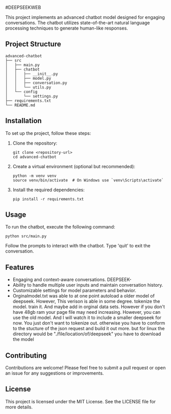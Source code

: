 #DEEPSEEKWEB

This project implements an advanced chatbot model designed for engaging conversations. The chatbot utilizes state-of-the-art natural language processing techniques to generate human-like responses.

## Project Structure

```
advanced-chatbot
├── src
│   ├── main.py
│   ├── chatbot
│   │   ├── __init__.py
│   │   ├── model.py
│   │   ├── conversation.py
│   │   └── utils.py
│   └── config
│       └── settings.py
├── requirements.txt
└── README.md
```

## Installation

To set up the project, follow these steps:

1. Clone the repository:
   ```
   git clone <repository-url>
   cd advanced-chatbot
   ```

2. Create a virtual environment (optional but recommended):
   ```
   python -m venv venv
   source venv/bin/activate  # On Windows use `venv\Scripts\activate`
   ```

3. Install the required dependencies:
   ```
   pip install -r requirements.txt
   ```

## Usage

To run the chatbot, execute the following command:

```
python src/main.py
```

Follow the prompts to interact with the chatbot. Type 'quit' to exit the conversation.

## Features

- Engaging and context-aware conversations. DEEPSEEK-
- Ability to handle multiple user inputs and maintain conversation history.
- Customizable settings for model parameters and behavior.
- Orginalmodel.txt was able to at one point autoload a older model of deepseek. However, This verison is able in some degree. tokenize the model. train it. And maybe add in orginal data sets. However if you don't have 48gb ram your page file may need increasing. However, you can use the old model. And I will watch it to include a smaller deepseek for now. You just don't want to tokenize out. otherwise you have to conform to the stucture of the json request and build it out more. but for linux the directory would be "./file/location/of/deepseek" 
you have to download the model

## Contributing

Contributions are welcome! Please feel free to submit a pull request or open an issue for any suggestions or improvements.

## License

This project is licensed under the MIT License. See the LICENSE file for more details.
